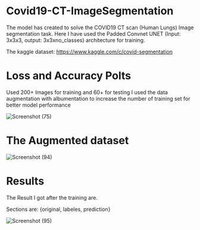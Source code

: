 # Covid19-CT-ImageSegmentation

The model has created to solve the COVID19 CT scan (Human Lungs) Image segmentation task. Here I have used the Padded Convnet UNET (Input: 3x3x3, output: 3x3xno_classes) architecture for training.

The kaggle dataset: https://www.kaggle.com/c/covid-segmentation

# Loss and Accuracy Polts 

Used 200+ Images for training and 60+ for testing 
I used the data augmentation with albumentation to increase the number of training set for better model performance

![Screenshot (75)](https://github.com/user-attachments/assets/457e18cd-a5e2-4ba7-99cf-ca9c8834adb1)

# The Augmented dataset 

![Screenshot (94)](https://github.com/user-attachments/assets/ef9f2f2a-bd13-4b75-93f1-8d706da1b68e)

# Results

The Result I got after the training are.

Sections are: {original, labeles, prediction}


![Screenshot (95)](https://github.com/user-attachments/assets/860fd275-19c8-4031-8d7f-838dcc48b6ef)
